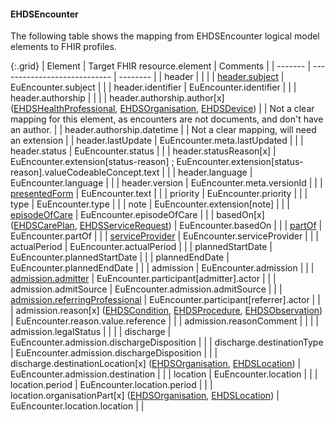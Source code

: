 <!--
  Generated file. Do not edit.
-->

#### EHDSEncounter

The following table shows the mapping from EHDSEncounter logical model elements to FHIR profiles.

{:.grid}
| Element | Target FHIR resource.element | Comments |
| ------- | ---------------------------- | -------- |
| header |  |  |
| [header.subject](#ehdspatient) | EuEncounter.subject |  |
| header.identifier | EuEncounter.identifier |  |
| header.authorship |  |  |
| header.authorship.author[x] ([EHDSHealthProfessional](#ehdshealthprofessional), [EHDSOrganisation](#ehdsorganisation), [EHDSDevice](#ehdsdevice)) |  | Not a clear mapping for this element, as encounters are not documents, and don't have an author. |
| header.authorship.datetime |  | Not a clear mapping, will need an extension |
| header.lastUpdate | EuEncounter.meta.lastUpdated |  |
| header.status | EuEncounter.status |  |
| header.statusReason[x] | EuEncounter.extension[status-reason] ; EuEncounter.extension[status-reason].valueCodeableConcept.text |  |
| header.language | EuEncounter.language |  |
| header.version | EuEncounter.meta.versionId |  |
| [presentedForm](#ehdsattachment) | EuEncounter.text |  |
| priority | EuEncounter.priority |  |
| type | EuEncounter.type |  |
| note | EuEncounter.extension[note] |  |
| [episodeOfCare](StructureDefinition-EHDSEpisodeOfCare.html) | EuEncounter.episodeOfCare |  |
| basedOn[x] ([EHDSCarePlan](#ehdscareplan), [EHDSServiceRequest](#ehdsservicerequest)) | EuEncounter.basedOn |  |
| [partOf](#ehdsencounter) | EuEncounter.partOf |  |
| [serviceProvider](#ehdsorganisation) | EuEncounter.serviceProvider |  |
| actualPeriod | EuEncounter.actualPeriod |  |
| plannedStartDate | EuEncounter.plannedStartDate |  |
| plannedEndDate | EuEncounter.plannedEndDate |  |
| admission | EuEncounter.admission |  |
| [admission.admitter](#ehdshealthprofessional) | EuEncounter.participant[admitter].actor |  |
| admission.admitSource | EuEncounter.admission.admitSource |  |
| [admission.referringProfessional](#ehdshealthprofessional) | EuEncounter.participant[referrer].actor |  |
| admission.reason[x] ([EHDSCondition](#ehdscondition), [EHDSProcedure](#ehdsprocedure), [EHDSObservation](#ehdsobservation)) | EuEncounter.reason.value.reference |  |
| admission.reasonComment |  |  |
| admission.legalStatus |  |  |
| discharge | EuEncounter.admission.dischargeDisposition |  |
| discharge.destinationType | EuEncounter.admission.dischargeDisposition |  |
| discharge.destinationLocation[x] ([EHDSOrganisation](#ehdsorganisation), [EHDSLocation](StructureDefinition-EHDSLocation.html)) | EuEncounter.admission.destination |  |
| location | EuEncounter.location |  |
| location.period | EuEncounter.location.period |  |
| location.organisationPart[x] ([EHDSOrganisation](#ehdsorganisation), [EHDSLocation](StructureDefinition-EHDSLocation.html)) | EuEncounter.location.location |  |

